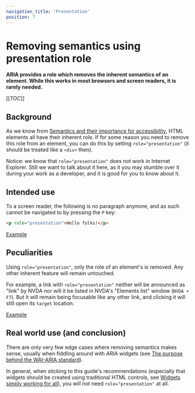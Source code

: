 ```yaml
---
navigation_title: 'Presentation'
position: 7
---
```


# Removing semantics using presentation role

**ARIA provides a role which removes the inherent semantics of an element. While this works in most browsers and screen readers, it is rarely needed.**

[[_TOC_]]

## Background

As we know from [Semantics and their importance for accessibility](/knowledge/semantics), HTML elements all have their inherent role. If for some reason you need to remove this role from an element, you can do this by setting `role="presentation"` (it should be treated like a `<div>` then).

Notice: we know that `role="presentation"` does not work in Internet Explorer. Still we want to talk about it here, as it you may stumble over it during your work as a developer, and it is good for you to know about it.

## Intended use

To a screen reader, the following is no paragraph anymore, and as such cannot be navigated to by pressing the `P` key:

```html
<p role="presentation">Hello folks!</p>
```

[Example](_examples/removing-semantics-using-presentation-role)

## Peculiarities

Using `role="presentation"`, only the role of an element's is removed. Any other inherent feature will remain untouched.

For example, a link with `role="presentation"` neither will be announced as "link" by NVDA nor will it be listed in NVDA's "Elements list" window (`NVDA + F7`). But it will remain being focusable like any other link, and clicking it will still open its `target` location.

[Example](_examples/removing-a-links-role)

## Real world use (and conclusion)

There are only very few edge cases where removing semantics makes sense, usually when fiddling around with ARIA widgets (see [The purpose behind the WAI-ARIA standard](/knowledge/aria/purpose)).

In general, when sticking to this guide's recommendations (especially that widgets should be created using traditional HTML controls, see [Widgets simply working for all](/knowledge/semantics/widgets)), you will not need `role="presentation"` at all.
